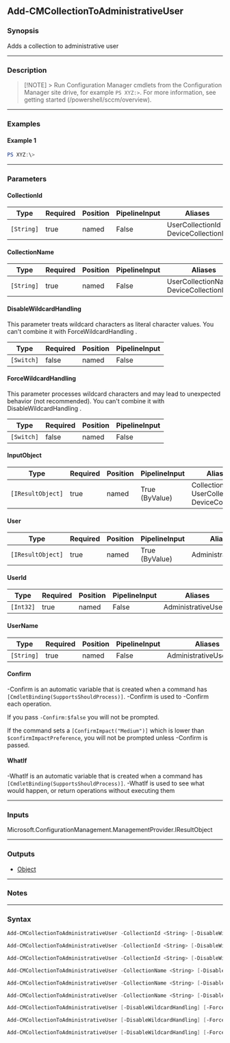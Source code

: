 Add-CMCollectionToAdministrativeUser
------------------------------------




### Synopsis
Adds a collection to administrative user



---


### Description

> [!NOTE] > Run Configuration Manager cmdlets from the Configuration Manager site drive, for example `PS XYZ:>`. For more information, see getting started (/powershell/sccm/overview).



---


### Examples
#### Example 1
```PowerShell
PS XYZ:\>
```



---


### Parameters
#### **CollectionId**








|Type      |Required|Position|PipelineInput|Aliases                                |
|----------|--------|--------|-------------|---------------------------------------|
|`[String]`|true    |named   |False        |UserCollectionId<br/>DeviceCollectionId|



#### **CollectionName**








|Type      |Required|Position|PipelineInput|Aliases                                    |
|----------|--------|--------|-------------|-------------------------------------------|
|`[String]`|true    |named   |False        |UserCollectionName<br/>DeviceCollectionName|



#### **DisableWildcardHandling**

This parameter treats wildcard characters as literal character values. You can't combine it with ForceWildcardHandling .






|Type      |Required|Position|PipelineInput|
|----------|--------|--------|-------------|
|`[Switch]`|false   |named   |False        |



#### **ForceWildcardHandling**

This parameter processes wildcard characters and may lead to unexpected behavior (not recommended). You can't combine it with DisableWildcardHandling .






|Type      |Required|Position|PipelineInput|
|----------|--------|--------|-------------|
|`[Switch]`|false   |named   |False        |



#### **InputObject**








|Type             |Required|Position|PipelineInput |Aliases                                           |
|-----------------|--------|--------|--------------|--------------------------------------------------|
|`[IResultObject]`|true    |named   |True (ByValue)|Collection<br/>UserCollection<br/>DeviceCollection|



#### **User**








|Type             |Required|Position|PipelineInput |Aliases           |
|-----------------|--------|--------|--------------|------------------|
|`[IResultObject]`|true    |named   |True (ByValue)|AdministrativeUser|



#### **UserId**








|Type     |Required|Position|PipelineInput|Aliases             |
|---------|--------|--------|-------------|--------------------|
|`[Int32]`|true    |named   |False        |AdministrativeUserId|



#### **UserName**








|Type      |Required|Position|PipelineInput|Aliases               |
|----------|--------|--------|-------------|----------------------|
|`[String]`|true    |named   |False        |AdministrativeUserName|



#### **Confirm**
-Confirm is an automatic variable that is created when a command has ```[CmdletBinding(SupportsShouldProcess)]```.
-Confirm is used to -Confirm each operation.

If you pass ```-Confirm:$false``` you will not be prompted.


If the command sets a ```[ConfirmImpact("Medium")]``` which is lower than ```$confirmImpactPreference```, you will not be prompted unless -Confirm is passed.

#### **WhatIf**
-WhatIf is an automatic variable that is created when a command has ```[CmdletBinding(SupportsShouldProcess)]```.
-WhatIf is used to see what would happen, or return operations without executing them


---


### Inputs
Microsoft.ConfigurationManagement.ManagementProvider.IResultObject





---


### Outputs
* [Object](https://learn.microsoft.com/en-us/dotnet/api/System.Object)






---


### Notes




---


### Syntax
```PowerShell
Add-CMCollectionToAdministrativeUser -CollectionId <String> [-DisableWildcardHandling] [-ForceWildcardHandling] -UserId <Int32> [-Confirm] [-WhatIf] [<CommonParameters>]
```
```PowerShell
Add-CMCollectionToAdministrativeUser -CollectionId <String> [-DisableWildcardHandling] [-ForceWildcardHandling] -UserName <String> [-Confirm] [-WhatIf] [<CommonParameters>]
```
```PowerShell
Add-CMCollectionToAdministrativeUser -CollectionId <String> [-DisableWildcardHandling] [-ForceWildcardHandling] -User <IResultObject> [-Confirm] [-WhatIf] [<CommonParameters>]
```
```PowerShell
Add-CMCollectionToAdministrativeUser -CollectionName <String> [-DisableWildcardHandling] [-ForceWildcardHandling] -UserId <Int32> [-Confirm] [-WhatIf] [<CommonParameters>]
```
```PowerShell
Add-CMCollectionToAdministrativeUser -CollectionName <String> [-DisableWildcardHandling] [-ForceWildcardHandling] -UserName <String> [-Confirm] [-WhatIf] [<CommonParameters>]
```
```PowerShell
Add-CMCollectionToAdministrativeUser -CollectionName <String> [-DisableWildcardHandling] [-ForceWildcardHandling] -User <IResultObject> [-Confirm] [-WhatIf] [<CommonParameters>]
```
```PowerShell
Add-CMCollectionToAdministrativeUser [-DisableWildcardHandling] [-ForceWildcardHandling] -InputObject <IResultObject> -User <IResultObject> [-Confirm] [-WhatIf] [<CommonParameters>]
```
```PowerShell
Add-CMCollectionToAdministrativeUser [-DisableWildcardHandling] [-ForceWildcardHandling] -InputObject <IResultObject> -UserId <Int32> [-Confirm] [-WhatIf] [<CommonParameters>]
```
```PowerShell
Add-CMCollectionToAdministrativeUser [-DisableWildcardHandling] [-ForceWildcardHandling] -InputObject <IResultObject> -UserName <String> [-Confirm] [-WhatIf] [<CommonParameters>]
```
